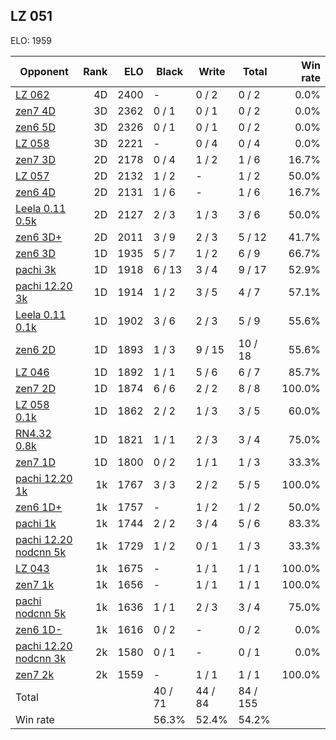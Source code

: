 ## LZ 051 ##

ELO: 1959

Opponent | Rank | ELO | Black | Write | Total | Win rate
---------|-----:|----:|-------|-------|-------|-------:
[LZ 062](LZ%20062.md) | 4D | 2400 | - | 0 / 2 | 0 / 2 | 0.0%
[zen7 4D](zen7%204D.md) | 3D | 2362 | 0 / 1 | 0 / 1 | 0 / 2 | 0.0%
[zen6 5D](zen6%205D.md) | 3D | 2326 | 0 / 1 | 0 / 1 | 0 / 2 | 0.0%
[LZ 058](LZ%20058.md) | 3D | 2221 | - | 0 / 4 | 0 / 4 | 0.0%
[zen7 3D](zen7%203D.md) | 2D | 2178 | 0 / 4 | 1 / 2 | 1 / 6 | 16.7%
[LZ 057](LZ%20057.md) | 2D | 2132 | 1 / 2 | - | 1 / 2 | 50.0%
[zen6 4D](zen6%204D.md) | 2D | 2131 | 1 / 6 | - | 1 / 6 | 16.7%
[Leela 0.11 0.5k](Leela%200.11%200.5k.md) | 2D | 2127 | 2 / 3 | 1 / 3 | 3 / 6 | 50.0%
[zen6 3D+](zen6%203D+.md) | 2D | 2011 | 3 / 9 | 2 / 3 | 5 / 12 | 41.7%
[zen6 3D](zen6%203D.md) | 1D | 1935 | 5 / 7 | 1 / 2 | 6 / 9 | 66.7%
[pachi 3k](pachi%203k.md) | 1D | 1918 | 6 / 13 | 3 / 4 | 9 / 17 | 52.9%
[pachi 12.20 3k](pachi%2012.20%203k.md) | 1D | 1914 | 1 / 2 | 3 / 5 | 4 / 7 | 57.1%
[Leela 0.11 0.1k](Leela%200.11%200.1k.md) | 1D | 1902 | 3 / 6 | 2 / 3 | 5 / 9 | 55.6%
[zen6 2D](zen6%202D.md) | 1D | 1893 | 1 / 3 | 9 / 15 | 10 / 18 | 55.6%
[LZ 046](LZ%20046.md) | 1D | 1892 | 1 / 1 | 5 / 6 | 6 / 7 | 85.7%
[zen7 2D](zen7%202D.md) | 1D | 1874 | 6 / 6 | 2 / 2 | 8 / 8 | 100.0%
[LZ 058 0.1k](LZ%20058%200.1k.md) | 1D | 1862 | 2 / 2 | 1 / 3 | 3 / 5 | 60.0%
[RN4.32 0.8k](RN4.32%200.8k.md) | 1D | 1821 | 1 / 1 | 2 / 3 | 3 / 4 | 75.0%
[zen7 1D](zen7%201D.md) | 1D | 1800 | 0 / 2 | 1 / 1 | 1 / 3 | 33.3%
[pachi 12.20 1k](pachi%2012.20%201k.md) | 1k | 1767 | 3 / 3 | 2 / 2 | 5 / 5 | 100.0%
[zen6 1D+](zen6%201D+.md) | 1k | 1757 | - | 1 / 2 | 1 / 2 | 50.0%
[pachi 1k](pachi%201k.md) | 1k | 1744 | 2 / 2 | 3 / 4 | 5 / 6 | 83.3%
[pachi 12.20 nodcnn 5k](pachi%2012.20%20nodcnn%205k.md) | 1k | 1729 | 1 / 2 | 0 / 1 | 1 / 3 | 33.3%
[LZ 043](LZ%20043.md) | 1k | 1675 | - | 1 / 1 | 1 / 1 | 100.0%
[zen7 1k](zen7%201k.md) | 1k | 1656 | - | 1 / 1 | 1 / 1 | 100.0%
[pachi nodcnn 5k](pachi%20nodcnn%205k.md) | 1k | 1636 | 1 / 1 | 2 / 3 | 3 / 4 | 75.0%
[zen6 1D-](zen6%201D-.md) | 1k | 1616 | 0 / 2 | - | 0 / 2 | 0.0%
[pachi 12.20 nodcnn 3k](pachi%2012.20%20nodcnn%203k.md) | 2k | 1580 | 0 / 1 | - | 0 / 1 | 0.0%
[zen7 2k](zen7%202k.md) | 2k | 1559 | - | 1 / 1 | 1 / 1 | 100.0%
Total | | | 40 / 71 | 44 / 84 | 84 / 155 | 
Win rate| | | 56.3% | 52.4% | 54.2% | 
